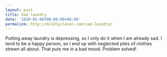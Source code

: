 ```yaml
---
layout: post
title: Sad laundry
date: '2020-01-06T00:00:00+00:00'
permalink: http://mildlyclever.com/sad-laundry/
---
```

Putting away laundry is depressing, so I only do it when I am already sad. I tend to be a happy person, so I end up with neglected piles of clothes strewn all about. That puts me in a bad mood. Problem solved!

